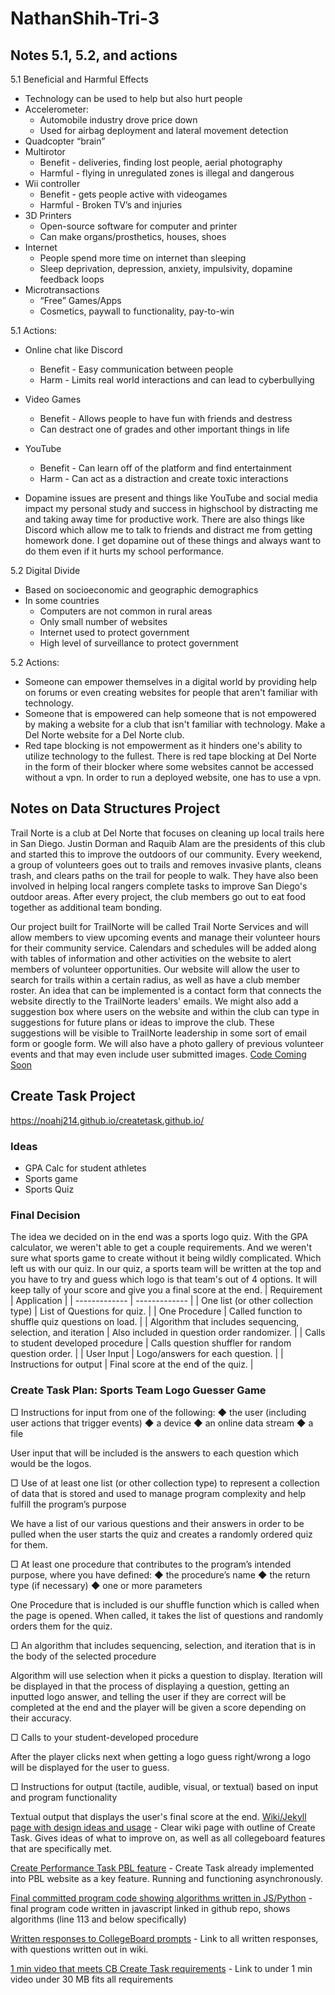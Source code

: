 # NathanShih-Tri-3

## Notes 5.1, 5.2, and actions
5.1 Beneficial and Harmful Effects
* Technology can be used to help but also hurt people
* Accelerometer:
  * Automobile industry drove price down
  * Used for airbag deployment and lateral movement detection
* Quadcopter “brain”
* Multirotor
  * Benefit - deliveries, finding lost people, aerial photography
  * Harmful - flying in unregulated zones is illegal and dangerous
* Wii controller
  * Benefit - gets people active with videogames
  * Harmful - Broken TV’s and injuries
* 3D Printers
  * Open-source software for computer and printer
  * Can make organs/prosthetics, houses, shoes
* Internet
  * People spend more time on internet than sleeping
  * Sleep deprivation, depression, anxiety, impulsivity, dopamine feedback loops
* Microtransactions
  * “Free” Games/Apps
  * Cosmetics, paywall to functionality, pay-to-win

5.1 Actions:
* Online chat like Discord
  * Benefit - Easy communication between people
  * Harm - Limits real world interactions and can lead to cyberbullying
* Video Games
  * Benefit - Allows people to have fun with friends and destress
  * Can destract one of grades and other important things in life
* YouTube
  * Benefit - Can learn off of the platform and find entertainment
  * Harm - Can act as a distraction and create toxic interactions

* Dopamine issues are present and things like YouTube and social media impact my personal study and success in highschool by distracting me and taking away time for productive work. There are also things like Discord which allow me to talk to friends and distract me from getting homework done. I get dopamine out of these things and always want to do them even if it hurts my school performance.

5.2 Digital Divide
* Based on socioeconomic and geographic demographics
* In some countries
  * Computers are not common in rural areas
  * Only small number of websites
  * Internet used to protect government
  * High level of surveillance to protect government

5.2 Actions:
* Someone can empower themselves in a digital world by providing help on forums or even creating websites for people that aren't familiar with technology.
* Someone that is empowered can help someone that is not empowered by making a website for a club that isn't familiar with technology. Make a Del Norte website for a Del Norte club.
* Red tape blocking is not empowerment as it hinders one's ability to utilize technology to the fullest. There is red tape blocking at Del Norte in the form of their blocker where some websites cannot be accessed without a vpn. In order to run a deployed website, one has to use a vpn.

## Notes on Data Structures Project
Trail Norte is a club at Del Norte that focuses on cleaning up local trails here in San Diego. Justin Dorman and Raquib Alam are the presidents of this club and started this to improve the outdoors of our community. Every weekend, a group of volunteers goes out to trails and removes invasive plants, cleans trash, and clears paths on the trail for people to walk. They have also been involved in helping local rangers complete tasks to improve San Diego's outdoor areas. After every project, the club members go out to eat food together as additional team bonding.

Our project built for TrailNorte will be called Trail Norte Services and will allow members to view upcoming events and manage their volunteer hours for their community service. Calendars and schedules will be added along with tables of information and other activities on the website to alert members of volunteer opportunities. Our website will allow the user to search for trails within a certain radius, as well as have a club member roster. An idea that can be implemented is a contact form that connects the website directly to the TrailNorte leaders' emails. We might also add a suggestion box where users on the website and within the club can type in suggestions for future plans or ideas to improve the club. These suggestions will be visible to TrailNorte leadership in some sort of email form or google form. We will also have a photo gallery of previous volunteer events and that may even include user submitted images.
[Code Coming Soon]()

## Create Task Project
https://noahj214.github.io/createtask.github.io/

### Ideas
* GPA Calc for student athletes
* Sports game
* Sports Quiz
### Final Decision
The idea we decided on in the end was a sports logo quiz. With the GPA calculator, we weren't able to get a couple requirements. And we weren't sure what sports game to create without it being wildly complicated. Which left us with our quiz. In our quiz, a sports team will be written at the top and you have to try and guess which logo is that team's out of 4 options. It will keep tally of your score and give you a final score at the end.
| Requirement  | Application |
| ------------- | ------------- |
| One list (or other collection type) | List of Questions for quiz.  |
| One Procedure  | Called function to shuffle quiz questions on load.  |
| Algorithm that includes sequencing, selection, and iteration  | Also included in question order randomizer. |
| Calls to student developed procedure | Calls question shuffler for random question order. |
| User Input  | Logo/answers for each question. |
| Instructions for output  | Final score at the end of the quiz. |

### Create Task Plan: Sports Team Logo Guesser Game

□ Instructions for input from one of the following: ◆ the user (including user actions that trigger events) ◆ a device ◆ an online data stream ◆ a file

User input that will be included is the answers to each question which would be the logos.

□ Use of at least one list (or other collection type) to represent a collection of data that is stored and used to manage program complexity and help fulfill the program’s purpose

We have a list of our various questions and their answers in order to be pulled when the user starts the quiz and creates a randomly ordered quiz for them.

□ At least one procedure that contributes to the program’s intended purpose, where you have defined: ◆ the procedure’s name ◆ the return type (if necessary) ◆ one or more parameters

One Procedure that is included is our shuffle function which is called when the page is opened. When called, it takes the list of questions and randomly orders them for the quiz.

□ An algorithm that includes sequencing, selection, and iteration that is in the body of the selected procedure

Algorithm will use selection when it picks a question to display. Iteration will be displayed in that the process of displaying a question, getting an inputted logo answer, and telling the user if they are correct will be completed at the end and the player will be given a score depending on their accuracy. 
   
□ Calls to your student-developed procedure

After the player clicks next when getting a logo guess right/wrong a logo will be displayed for the user to guess.

□ Instructions for output (tactile, audible, visual, or textual) based on input and program functionality

Textual output that displays the user's final score at the end. 
[Wiki/Jekyll page with design ideas and usage](https://github.com/NoahJ214/Team-Aaiaa-Project-Tri-2/wiki/Create-Task-Plan-Tim,-Nat,-Noa) - Clear wiki page with outline of Create Task. Gives ideas of what to improve on, as well as all collegeboard features that are specifically met. 

[Create Performance Task PBL feature](https://aaiaa.crabdance.com/imageQuiz) - Create Task already implemented into PBL website as a key feature. Running and functioning asynchronously. 

[Final committed program code showing algorithms written in JS/Python](https://github.com/NoahJ214/Team-Aaiaa-Project-Tri-2/blob/main/templates/imageQuiz.html) - final program code written in javascript linked in github repo, shows algorithms (line 113 and below specifically)

[Written responses to CollegeBoard prompts](https://github.com/NoahJ214/Team-Aaiaa-Project-Tri-2/wiki/Written-Responses-CB-Create-Task-Nat,-Tim,-Noa) - Link to all written responses, with questions written out in wiki.

[1 min video that meets CB Create Task requirements](https://www.youtube.com/watch?v=tIFjXzPk2rs&feature=youtu.be) - Link to under 1 min video under 30 MB fits all requirements
